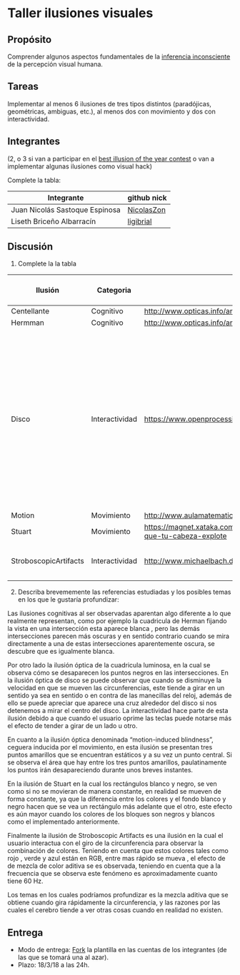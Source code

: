 # Taller ilusiones visuales

## Propósito

Comprender algunos aspectos fundamentales de la [inferencia inconsciente](https://github.com/VisualComputing/Cognitive) de la percepción visual humana.

## Tareas

Implementar al menos 6 ilusiones de tres tipos distintos (paradójicas, geométricas, ambiguas, etc.), al menos dos con movimiento y dos con interactividad.

## Integrantes
(2, o 3 si van a participar en el [best illusion of the year contest](illusionoftheyear.com) o van a implementar algunas ilusiones como visual hack)

Complete la tabla:

| Integrante | github nick |
|------------|-------------|
| Juan Nicolás Sastoque Espinosa | [NicolasZon](https://github.com/NicolasZon/) |
| Liseth Briceño Albarracín | [ligibrial](https://github.com/ligibrial/) | 

## Discusión

1. Complete la la tabla

| Ilusión | Categoria | Referencia | Tipo de interactividad (si aplica) | URL código base (si aplica) |
|---------|-----------|------------|------------------------------------|-----------------------------|
| Centellante | Cognitivo | http://www.opticas.info/articulos/ilusiones-opticas.php | | |
| Hermman | Cognitivo | http://www.opticas.info/articulos/ilusiones-opticas.php | | |
| Disco | Interactividad | https://www.openprocessing.org/sketch/175509 | Letra B: aumenta el grosor de cada circunferencia; Letra A: disminuye el grosor de cada circunferencia; Letra W: aumenta la velocidad; Letra S: disminuye la velocidad; Letra D: se aumenta la cantidad de circunferencias; Letra E: se disminuye la cantida de circunferencias | https://www.openprocessing.org/sketch/175509 |
| Motion | Movimiento | http://www.aulamatematica.com/Efectos_opticos/movimiento/mov1.htm | | https://www.openprocessing.org/sketch/488693
| Stuart | Movimiento | https://magnet.xataka.com/ciencia/13-ilusiones-visuales-que-haran-que-tu-cabeza-explote | | |
| StroboscopicArtifacts | Interactividad | http://www.michaelbach.de/ot/mot-strob/index.html | Aunmenta la velocidad con el click del mouse | 

2. Describa brevememente las referencias estudiadas y los posibles temas en los que le gustaría profundizar:

Las ilusiones cognitivas al ser observadas aparentan algo diferente a lo que realmente representan, como por ejemplo la cuadricula de Herman fijando la vista en una intersección esta aparece blanca , pero las demás intersecciones parecen más oscuras y en sentido contrario cuando se mira directamente a una de estas intersecciones aparentemente oscura, se descubre que es igualmente blanca.

Por otro lado la ilusión óptica de la cuadricula luminosa, en la cual se observa cómo se desaparecen los puntos negros en las intersecciones.
En la ilusión óptica de disco se puede observar que cuando se disminuye la velocidad en que se mueven las circunferencias, este tiende a  girar en un sentido ya sea en sentido o en contra de las manecillas del reloj, además de ello se puede apreciar que aparece una cruz alrededor del disco si nos detenemos a mirar el centro del disco. La interactividad hace parte de esta ilusión debido a que cuando el usuario oprime las teclas puede notarse más el efecto de tender a girar de un lado u otro.

En cuanto a la ilusión óptica denominada “motion-induced blindness”, ceguera inducida por el movimiento, en esta ilusión se presentan tres puntos amarillos que se encuentran estáticos y a su vez un punto central. Si se observa el área que hay entre los tres puntos amarillos, paulatinamente los puntos irán desapareciendo durante unos breves instantes.

En la ilusión de Stuart en la cual los rectángulos blanco y negro, se ven como si no se movieran de manera constante, en realidad se mueven de forma constante, ya que la diferencia entre los colores y el fondo blanco y negro hacen que se vea un rectángulo más adelante que el otro, este efecto es aún mayor cuando los colores de los bloques son negros y blancos como el implementado anteriormente.

Finalmente la ilusión de Stroboscopic Artifacts es una ilusión en la cual el usuario interactua con el giro de la circunferencia para observar la combinación de colores. Teniendo en cuenta que estos colores tales como rojo , verde y azul están en RGB, entre mas rápido se mueva , el efecto de de mezcla de color aditiva se es observada, teniendo en cuenta que a la frecuencia que se observa este fenómeno es aproximadamente cuanto tiene 60 Hz.

Los temas en los cuales podríamos profundizar es la mezcla aditiva que se obtiene cuando gira rápidamente la circunferencia, y las razones por las cuales el cerebro tiende a ver otras cosas cuando en realidad no existen.


## Entrega

* Modo de entrega: [Fork](https://help.github.com/articles/fork-a-repo/) la plantilla en las cuentas de los integrantes (de las que se tomará una al azar).
* Plazo: 18/3/18 a las 24h.
